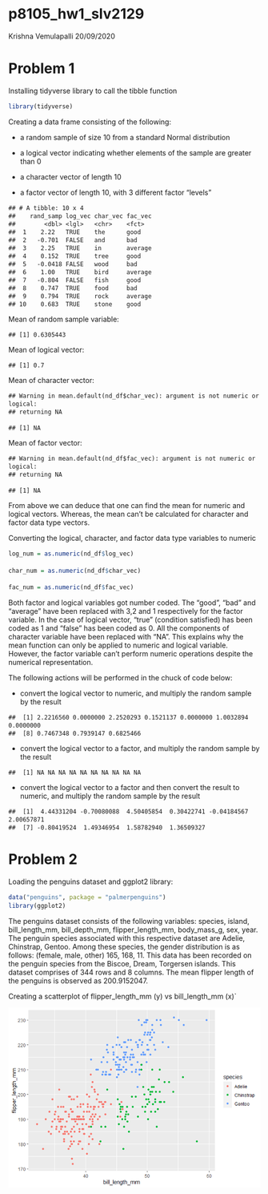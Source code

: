 p8105\_hw1\_slv2129
================
Krishna Vemulapalli
20/09/2020

# Problem 1

Installing tidyverse library to call the tibble function

``` r
library(tidyverse)
```

Creating a data frame consisting of the following:

  - a random sample of size 10 from a standard Normal distribution

  - a logical vector indicating whether elements of the sample are
    greater than 0

  - a character vector of length 10

  - a factor vector of length 10, with 3 different factor “levels”

<!-- end list -->

    ## # A tibble: 10 x 4
    ##    rand_samp log_vec char_vec fac_vec
    ##        <dbl> <lgl>   <chr>    <fct>  
    ##  1    2.22   TRUE    the      good   
    ##  2   -0.701  FALSE   and      bad    
    ##  3    2.25   TRUE    in       average
    ##  4    0.152  TRUE    tree     good   
    ##  5   -0.0418 FALSE   wood     bad    
    ##  6    1.00   TRUE    bird     average
    ##  7   -0.804  FALSE   fish     good   
    ##  8    0.747  TRUE    food     bad    
    ##  9    0.794  TRUE    rock     average
    ## 10    0.683  TRUE    stone    good

Mean of random sample variable:

    ## [1] 0.6305443

Mean of logical vector:

    ## [1] 0.7

Mean of character vector:

    ## Warning in mean.default(nd_df$char_vec): argument is not numeric or logical:
    ## returning NA

    ## [1] NA

Mean of factor vector:

    ## Warning in mean.default(nd_df$fac_vec): argument is not numeric or logical:
    ## returning NA

    ## [1] NA

From above we can deduce that one can find the mean for numeric and
logical vectors. Whereas, the mean can’t be calculated for character and
factor data type vectors.

Converting the logical, character, and factor data type variables to
numeric

``` r
log_num = as.numeric(nd_df$log_vec)

char_num = as.numeric(nd_df$char_vec)

fac_num = as.numeric(nd_df$fac_vec)
```

Both factor and logical variables got number coded. The “good”, “bad”
and “average” have been replaced with 3,2 and 1 respectively for the
factor variable. In the case of logical vector, “true” (condition
satisfied) has been coded as 1 and “false” has been coded as 0. All the
components of character variable have been replaced with “NA”. This
explains why the mean function can only be applied to numeric and
logical variable. However, the factor variable can’t perform numeric
operations despite the numerical representation.

The following actions will be performed in the chuck of code below:

  - convert the logical vector to numeric, and multiply the random
    sample by the result

<!-- end list -->

    ##  [1] 2.2216560 0.0000000 2.2520293 0.1521137 0.0000000 1.0032894 0.0000000
    ##  [8] 0.7467348 0.7939147 0.6825466

  - convert the logical vector to a factor, and multiply the random
    sample by the result

<!-- end list -->

    ##  [1] NA NA NA NA NA NA NA NA NA NA

  - convert the logical vector to a factor and then convert the result
    to numeric, and multiply the random sample by the result

<!-- end list -->

    ##  [1]  4.44331204 -0.70080088  4.50405854  0.30422741 -0.04184567  2.00657871
    ##  [7] -0.80419524  1.49346954  1.58782940  1.36509327

# Problem 2

Loading the penguins dataset and ggplot2 library:

``` r
data("penguins", package = "palmerpenguins")
library(ggplot2)
```

The penguins dataset consists of the following variables: species,
island, bill\_length\_mm, bill\_depth\_mm, flipper\_length\_mm,
body\_mass\_g, sex, year. The penguin species associated with this
respective dataset are Adelie, Chinstrap, Gentoo. Among these species,
the gender distribution is as follows: (female, male, other) 165, 168,
11. This data has been recorded on the penguin species from the Biscoe,
Dream, Torgersen islands. This dataset comprises of 344 rows and 8
columns. The mean flipper length of the penguins is observed as
200.9152047.

Creating a scatterplot of flipper\_length\_mm (y) vs bill\_length\_mm
(x)\`

![](p8105_hw1_slv2129_files/figure-gfm/unnamed-chunk-12-1.png)<!-- -->
